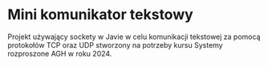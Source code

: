 # Mini komunikator tekstowy

Projekt używający sockety w Javie w celu komunikacji tekstowej za pomocą protokołów TCP oraz UDP stworzony na potrzeby kursu Systemy rozproszone AGH w roku 2024.
